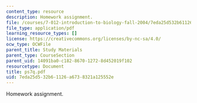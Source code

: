 ```yaml
---
content_type: resource
description: Homework assignment.
file: /courses/7-012-introduction-to-biology-fall-2004/7eda25d532b61126a6738321a125552e_ps7q.pdf
file_type: application/pdf
learning_resource_types: []
license: https://creativecommons.org/licenses/by-nc-sa/4.0/
ocw_type: OCWFile
parent_title: Study Materials
parent_type: CourseSection
parent_uid: 14091ba0-c182-8670-1272-8d452019f102
resourcetype: Document
title: ps7q.pdf
uid: 7eda25d5-32b6-1126-a673-8321a125552e
---
```

Homework assignment.